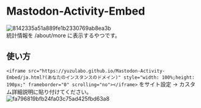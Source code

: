# Mastodon-Activity-Embed
![8142335a51a889fe1b2330769ab8ea3b](https://user-images.githubusercontent.com/14953122/35280312-241f63a4-0093-11e8-8ac5-552b542930e2.png)  
統計情報を /about/more に表示するやつです。

## 使い方
`<iframe src="https://yuzulabo.github.io/Mastodon-Activity-Embed/ja.html?(あなたのインスタンスのドメイン)" style="width: 100%;height: 190px;" frameborder="0" scrolling="no"></iframe>` をサイト設定 → カスタム詳細説明に貼り付けてください。   
![fa796819bfb24fa03c75ad425fbd63a8](https://user-images.githubusercontent.com/14953122/35280408-7a87e4a0-0093-11e8-82df-113d716ba7b9.png)
